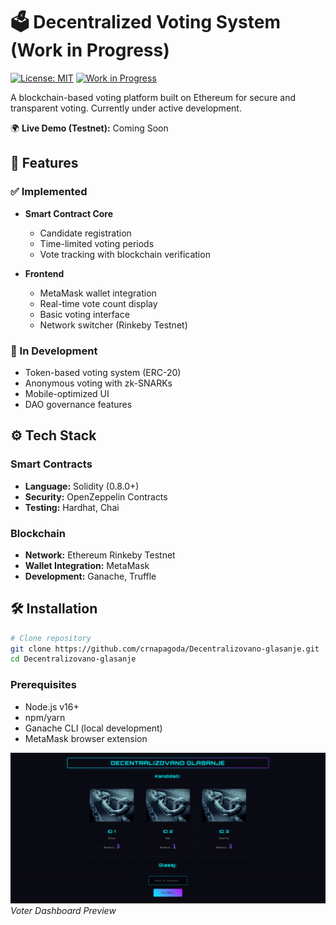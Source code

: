 # 🗳️ Decentralized Voting System (Work in Progress)

[![License: MIT](https://img.shields.io/badge/License-MIT-yellow.svg)](https://opensource.org/licenses/MIT)
[![Work in Progress](https://img.shields.io/badge/Status-Work%20in%20Progress-orange)](https://github.com/crnapagoda/Decentralizovano-glasanje)

A blockchain-based voting platform built on Ethereum for secure and transparent voting. Currently under active development.

🌍 **Live Demo (Testnet):** Coming Soon  

## 📌 Features

### ✅ Implemented
- **Smart Contract Core**
  - Candidate registration
  - Time-limited voting periods
  - Vote tracking with blockchain verification

- **Frontend**
  - MetaMask wallet integration
  - Real-time vote count display
  - Basic voting interface
  - Network switcher (Rinkeby Testnet)

### 🚧 In Development
- Token-based voting system (ERC-20)
- Anonymous voting with zk-SNARKs
- Mobile-optimized UI
- DAO governance features

## ⚙️ Tech Stack

### Smart Contracts
- **Language:** Solidity (0.8.0+)
- **Security:** OpenZeppelin Contracts
- **Testing:** Hardhat, Chai

### Blockchain
- **Network:** Ethereum Rinkeby Testnet
- **Wallet Integration:** MetaMask
- **Development:** Ganache, Truffle

## 🛠️ Installation

```bash
# Clone repository
git clone https://github.com/crnapagoda/Decentralizovano-glasanje.git
cd Decentralizovano-glasanje
```
### Prerequisites
- Node.js v16+
- npm/yarn
- Ganache CLI (local development)
- MetaMask browser extension


![Voting Interface](/screenshots/decvoting.PNG)  
*Voter Dashboard Preview*








